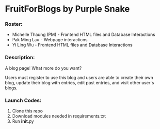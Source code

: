 # FruitForBlogs by Purple Snake

### Roster:
* Michelle Thaung (PM) - Frontend HTML files and Database Interactions
* Pak Ming Lau - Webpage interactions
* Yi Ling Wu - Frontend HTML files and Database Interactions

### Description:
A blog page! What more do you want?

Users must register to use this blog and users are able to create their own blog, update their blog with entries, edit past entries, and visit other user's blogs.

### Launch Codes:
1. Clone this repo
2. Download modules needed in requirements.txt
3. Run __init__.py
